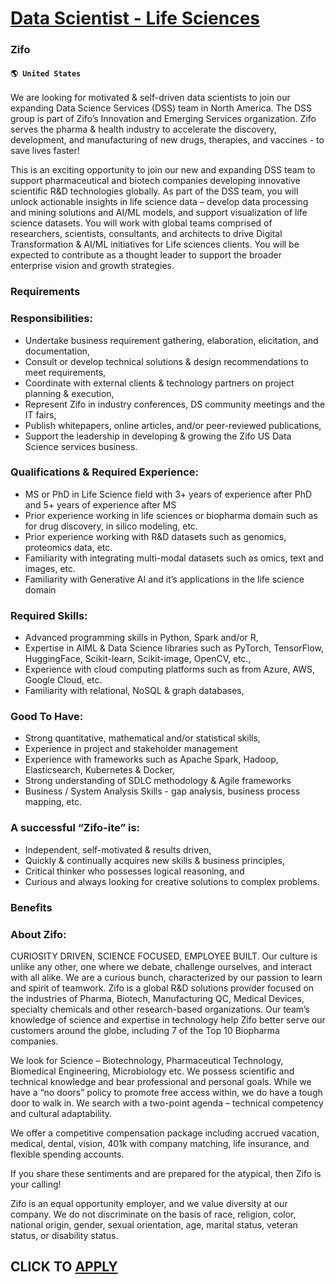 # [Data Scientist - Life Sciences](https://www.remotewlb.com/apply/data-scientist-life-sciences)  
### Zifo  
#### `🌎 United States`  

We are looking for motivated & self-driven data scientists to join our expanding Data Science Services (DSS) team in North America. The DSS group is part of Zifo’s Innovation and Emerging Services organization. Zifo serves the pharma & health industry to accelerate the discovery, development, and manufacturing of new drugs, therapies, and vaccines - to save lives faster!

This is an exciting opportunity to join our new and expanding DSS team to support pharmaceutical and biotech companies developing innovative scientific R&D technologies globally. As part of the DSS team, you will unlock actionable insights in life science data – develop data processing and mining solutions and AI/ML models, and support visualization of life science datasets. You will work with global teams comprised of researchers, scientists, consultants, and architects to drive Digital Transformation & AI/ML initiatives for Life sciences clients. You will be expected to contribute as a thought leader to support the broader enterprise vision and growth strategies.

### Requirements

### Responsibilities:

  * Undertake business requirement gathering, elaboration, elicitation, and documentation, 
  * Consult or develop technical solutions & design recommendations to meet requirements, 
  * Coordinate with external clients & technology partners on project planning & execution, 
  * Represent Zifo in industry conferences, DS community meetings and the IT fairs, 
  * Publish whitepapers, online articles, and/or peer-reviewed publications, 
  * Support the leadership in developing & growing the Zifo US Data Science services business. 

### Qualifications & Required Experience:

  * MS or PhD in Life Science field with 3+ years of experience after PhD and 5+ years of experience after MS 
  * Prior experience working in life sciences or biopharma domain such as for drug discovery, in silico modeling, etc. 
  * Prior experience working with R&D datasets such as genomics, proteomics data, etc. 
  * Familiarity with integrating multi-modal datasets such as omics, text and images, etc. 
  * Familiarity with Generative AI and it’s applications in the life science domain 

### Required Skills:

  * Advanced programming skills in Python, Spark and/or R, 
  * Expertise in AIML & Data Science libraries such as PyTorch, TensorFlow, HuggingFace, Scikit-learn, Scikit-image, OpenCV, etc., 
  * Experience with cloud computing platforms such as from Azure, AWS, Google Cloud, etc. 
  * Familiarity with relational, NoSQL & graph databases, 

### Good To Have:

  * Strong quantitative, mathematical and/or statistical skills, 
  * Experience in project and stakeholder management 
  * Experience with frameworks such as Apache Spark, Hadoop, Elasticsearch, Kubernetes & Docker, 
  * Strong understanding of SDLC methodology & Agile frameworks 
  * Business / System Analysis Skills - gap analysis, business process mapping, etc. 

### A successful “Zifo-ite” is:

  * Independent, self-motivated & results driven,
  * Quickly & continually acquires new skills & business principles,
  * Critical thinker who possesses logical reasoning, and
  * Curious and always looking for creative solutions to complex problems.

### Benefits

### About Zifo:

CURIOSITY DRIVEN, SCIENCE FOCUSED, EMPLOYEE BUILT. Our culture is unlike any other, one where we debate, challenge ourselves, and interact with all alike. We are a curious bunch, characterized by our passion to learn and spirit of teamwork. Zifo is a global R&D solutions provider focused on the industries of Pharma, Biotech, Manufacturing QC, Medical Devices, specialty chemicals and other research-based organizations. Our team’s knowledge of science and expertise in technology help Zifo better serve our customers around the globe, including 7 of the Top 10 Biopharma companies.

We look for Science – Biotechnology, Pharmaceutical Technology, Biomedical Engineering, Microbiology etc. We possess scientific and technical knowledge and bear professional and personal goals. While we have a “no doors” policy to promote free access within, we do have a tough door to walk in. We search with a two-point agenda – technical competency and cultural adaptability.

We offer a competitive compensation package including accrued vacation, medical, dental, vision, 401k with company matching, life insurance, and flexible spending accounts.

If you share these sentiments and are prepared for the atypical, then Zifo is your calling!

Zifo is an equal opportunity employer, and we value diversity at our company. We do not discriminate on the basis of race, religion, color, national origin, gender, sexual orientation, age, marital status, veteran status, or disability status.

  
## CLICK TO [APPLY](https://www.remotewlb.com/apply/data-scientist-life-sciences)

